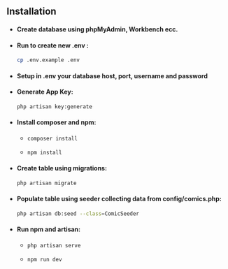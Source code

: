 
## Installation

- #### Create database using phpMyAdmin, Workbench ecc.

- #### Run to create new .env :
    ```sh
    cp .env.example .env
  
- #### Setup in .env your database host, port, username and password

- #### Generate App Key:
    ```sh
    php artisan key:generate
  
- #### Install composer and npm:
    - ```sh
      composer install
    - ```sh
      npm install
      
- #### Create table using migrations:
    ```sh
    php artisan migrate
  
- #### Populate table using seeder collecting data from config/comics.php:
    ```sh
    php artisan db:seed --class=ComicSeeder

- #### Run npm and artisan:
    - ```sh
      php artisan serve
    - ```sh
      npm run dev
      
